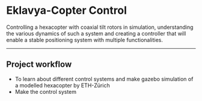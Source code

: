 # Eklavya-Copter Control


Controlling a hexacopter with coaxial tilt rotors in simulation, understanding the various dynamics of such a system and creating a controller that will enable a stable positioning system with multiple functionalities.

---
## Project workflow
- To learn about different control systems and make gazebo simulation of a modelled hexacopter by ETH-Zürich
- Make the control system
